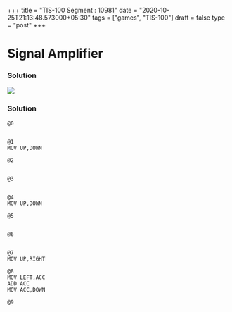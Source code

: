 +++
title = "TIS-100 Segment : 10981"
date = "2020-10-25T21:13:48.573000+05:30"
tags = ["games", "TIS-100"]
draft = false
type = "post"
+++

# Signal Amplifier

### Solution

![](/images/games/tis-100/segment/10981/1.png)

### Solution

```
@0


@1
MOV UP,DOWN

@2


@3


@4
MOV UP,DOWN

@5


@6


@7
MOV UP,RIGHT

@8
MOV LEFT,ACC
ADD ACC
MOV ACC,DOWN

@9
```